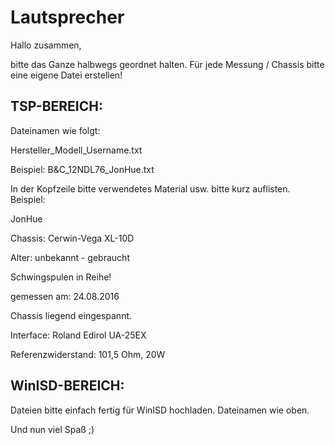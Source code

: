 # Lautsprecher

Hallo zusammen,

bitte das Ganze halbwegs geordnet halten.
Für jede Messung / Chassis bitte eine eigene Datei erstellen!


TSP-BEREICH:
---------------

Dateinamen wie folgt:

Hersteller_Modell_Username.txt

Beispiel:
  B&C_12NDL76_JonHue.txt


In der Kopfzeile bitte verwendetes Material usw. bitte kurz auflisten.
Beispiel:

JonHue

Chassis: Cerwin-Vega XL-10D

Alter: unbekannt - gebraucht

Schwingspulen in Reihe!

gemessen am: 24.08.2016

Chassis liegend eingespannt.

Interface: Roland Edirol UA-25EX

Referenzwiderstand: 101,5 Ohm, 20W

WinISD-BEREICH:
------------------
Dateien bitte einfach fertig für WinISD hochladen.
Dateinamen wie oben.

Und nun viel Spaß ;)
